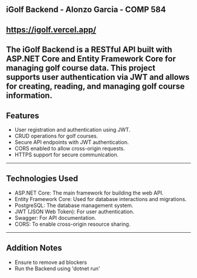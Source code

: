 iGolf Backend - Alonzo Garcia - COMP 584
--------------------------------
https://igolf.vercel.app/
--------------------------------
The iGolf Backend is a RESTful API built with ASP.NET Core and Entity Framework Core for managing golf course data. This project supports user authentication via JWT and allows for creating, reading, and managing golf course information.
--------------------------------
Features
--------------------------------
- User registration and authentication using JWT.
- CRUD operations for golf courses.
- Secure API endpoints with JWT authentication.
- CORS enabled to allow cross-origin requests.
- HTTPS support for secure communication.
--------------------------------
Technologies Used
--------------------------------
- ASP.NET Core: The main framework for building the web API.
- Entity Framework Core: Used for database interactions and migrations.
- PostgreSQL: The database management system.
- JWT (JSON Web Token): For user authentication.
- Swagger: For API documentation.
- CORS: To enable cross-origin resource sharing.
--------------------------------
Addition Notes
--------------------------------
- Ensure to remove ad blockers
- Run the Backend using 'dotnet run'
